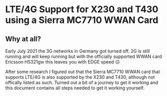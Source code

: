 # LTE/4G Support for X230 and T430 using a Sierra MC7710 WWAN Card

## Why at all?

Early July 2021 the 3G networks in Germany got turned off. 2G is still running and will keep running but with the officially supported WWAN card Ericsson H5321gw this leaves you with EDGE speed 😐

After some research I figured out that the Sierra MC7710 WWAN card that supports LTE/4G is also supported by the X230 and T430, although not offically listed as such. Turned out a bit of a journey to get it working and this document contains all steps needed to get it working yourself.


